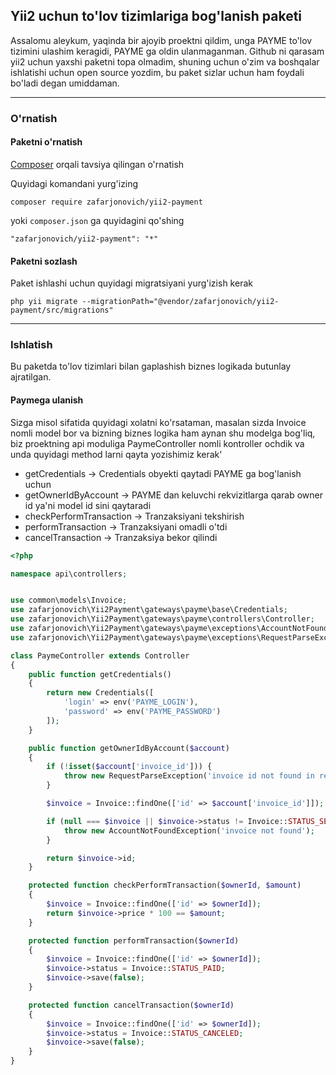 ## Yii2 uchun to'lov tizimlariga bog'lanish paketi

Assalomu aleykum, yaqinda bir ajoyib proektni qildim, unga PAYME to'lov tizimini ulashim keragidi, PAYME ga oldin ulanmaganman. Github ni qarasam yii2 uchun yaxshi paketni topa olmadim, shuning uchun o'zim va boshqalar ishlatishi uchun open source yozdim, bu paket sizlar uchun ham foydali bo'ladi degan umiddaman.

____


### O'rnatish

#### Paketni o'rnatish

[Composer](http://getcomposer.org/download/) orqali tavsiya qilingan o'rnatish

Quyidagi komandani yurg'izing

```
composer require zafarjonovich/yii2-payment
```

yoki `composer.json` ga quyidagini qo'shing

```
"zafarjonovich/yii2-payment": "*"
```

#### Paketni sozlash

Paket ishlashi uchun quyidagi migratsiyani yurg'izish kerak

```
php yii migrate --migrationPath="@vendor/zafarjonovich/yii2-payment/src/migrations"
```

---


### Ishlatish

Bu paketda to'lov tizimlari bilan gaplashish biznes logikada butunlay ajratilgan.

#### Paymega ulanish

Sizga misol sifatida quyidagi xolatni ko'rsataman, masalan sizda Invoice nomli model bor va bizning biznes logika ham aynan shu modelga bog'liq, biz proektning api moduliga PaymeController nomli kontroller ochdik va unda quyidagi method larni qayta yozishimiz kerak'

- getCredentials -> Credentials obyekti qaytadi PAYME ga bog'lanish uchun
- getOwnerIdByAccount -> PAYME dan keluvchi rekvizitlarga qarab owner id ya'ni model id sini qaytaradi
- checkPerformTransaction -> Tranzaksiyani tekshirish
- performTransaction -> Tranzaksiyani omadli o'tdi
- cancelTransaction -> Tranzaksiya bekor qilindi

```php
<?php

namespace api\controllers;


use common\models\Invoice;
use zafarjonovich\Yii2Payment\gateways\payme\base\Credentials;
use zafarjonovich\Yii2Payment\gateways\payme\controllers\Controller;
use zafarjonovich\Yii2Payment\gateways\payme\exceptions\AccountNotFoundException;
use zafarjonovich\Yii2Payment\gateways\payme\exceptions\RequestParseException;

class PaymeController extends Controller
{
    public function getCredentials()
    {
        return new Credentials([
            'login' => env('PAYME_LOGIN'),
            'password' => env('PAYME_PASSWORD')
        ]);
    }

    public function getOwnerIdByAccount($account)
    {
        if (!isset($account['invoice_id'])) {
            throw new RequestParseException('invoice id not found in request');
        }

        $invoice = Invoice::findOne(['id' => $account['invoice_id']]);

        if (null === $invoice || $invoice->status != Invoice::STATUS_SENT) {
            throw new AccountNotFoundException('invoice not found');
        }

        return $invoice->id;
    }

    protected function checkPerformTransaction($ownerId, $amount)
    {
        $invoice = Invoice::findOne(['id' => $ownerId]);
        return $invoice->price * 100 == $amount;
    }

    protected function performTransaction($ownerId)
    {
        $invoice = Invoice::findOne(['id' => $ownerId]);
        $invoice->status = Invoice::STATUS_PAID;
        $invoice->save(false);
    }

    protected function cancelTransaction($ownerId)
    {
        $invoice = Invoice::findOne(['id' => $ownerId]);
        $invoice->status = Invoice::STATUS_CANCELED;
        $invoice->save(false);
    }
}

```